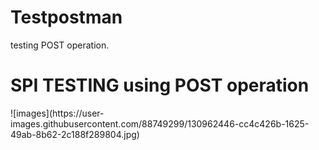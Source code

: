 # Testpostman
testing POST operation.
<h1>SPI TESTING using POST operation</h1>![images](https://user-images.githubusercontent.com/88749299/130962446-cc4c426b-1625-49ab-8b62-2c188f289804.jpg)
